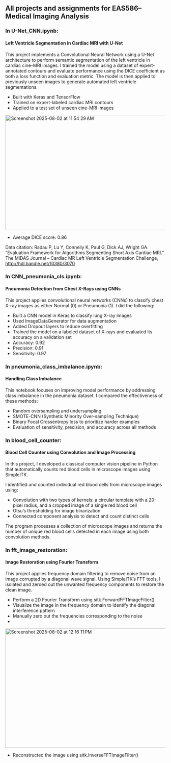 ## All projects and assignments for EAS586–Medical Imaging Analysis

### In U-Net_CNN.ipynb:
#### Left Ventricle Segmentation in Cardiac MRI with U-Net
This project implements a Convolutional Neural Network using a U-Net architecture to perform semantic segmentation of the left ventricle in cardiac cine-MRI images.
I trained the model using a dataset of expert-annotated contours and evaluate performance using the DICE coefficient as both a loss function and evaluation metric. The model is then applied to previously unseen images to generate automated left ventricle segmentations.

* Built with Keras and TensorFlow
* Trained on expert-labeled cardiac MRI contours
* Applied to a test set of unseen cine-MRI images

<img width="624" height="361" alt="Screenshot 2025-08-02 at 11 54 29 AM" src="https://github.com/user-attachments/assets/7c8d4bb2-2473-456b-b088-97004351c0fe" />

* Average DICE score: 0.86

Data citation:
Radau P, Lu Y, Connelly K, Paul G, Dick AJ, Wright GA. “Evaluation Framework for Algorithms Segmenting Short Axis Cardiac MRI.” The MIDAS Journal – Cardiac MR Left Ventricle Segmentation Challenge, http://hdl.handle.net/10380/3070

### In CNN_pneumonia_cls.ipynb:
#### Pneumonia Detection from Chest X-Rays using CNNs
This project applies convolutional neural networks (CNNs) to classify chest X-ray images as either Normal (0) or Pneumonia (1). I did the following:

* Built a CNN model in Keras to classify lung X-ray images
* Used ImageDataGenerator for data augmentation
* Added Dropout layers to reduce overfitting
* Trained the model on a labeled dataset of X-rays and evaluated its accuracy on a validation set
* Accuracy: 0.92
* Precision: 0.91
* Sensitivity: 0.97


### In pneumonia_class_imbalance.ipynb:
#### Handling Class Imbalance
This notebook focuses on improving model performance by addressing class imbalance in the pneumonia dataset. I compared the effectiveness of these methods:

* Random oversampling and undersampling
* SMOTE-CNN (Synthetic Minority Over-sampling Technique)
* Binary Focal Crossentropy loss to prioritize harder examples
* Evaluation of sensitivity, precision, and accuracy across all methods

### In blood_cell_counter:
#### Blood Cell Counter using Convolution and Image Processing
In this project, I developed a classical computer vision pipeline in Python that automatically counts red blood cells in microscope images using SimpleITK.

I identified and counted individual red blood cells from microscope images using:
* Convolution with two types of kernels: a circular template with a 20-pixel radius, and a cropped image of a single red blood cell
* Otsu’s thresholding for image binarization
* Connected component analysis to detect and count distinct cells

The program processes a collection of microscope images and returns the number of unique red blood cells detected in each image using both convolution methods.

### In fft_image_restoration:
#### Image Restoration using Fourier Transform
This project applies frequency domain filtering to remove noise from an image corrupted by a diagonal wave signal. Using SimpleITK’s FFT tools, I isolated and zeroed out the unwanted frequency components to restore the clean image.
* Perform a 2D Fourier Transform using sitk.ForwardFFTImageFilter()
* Visualize the image in the frequency domain to identify the diagonal interference pattern
* Manually zero out the frequencies corresponding to the noise
* 
<img width="703" height="374" alt="Screenshot 2025-08-02 at 12 16 11 PM" src="https://github.com/user-attachments/assets/1406925e-e464-4c9c-8351-5dc231f89f3a" />

* Reconstructed the image using sitk.InverseFFTImageFilter()

